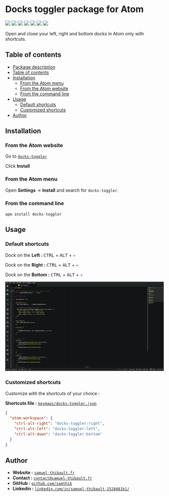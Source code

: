 # Docks toggler package for Atom

![](https://img.shields.io/github/license/samthib/docks-toggler)
![](https://img.shields.io/github/package-json/v/samthib/docks-toggler)
![](https://img.shields.io/apm/v/docks-toggler)
![](https://img.shields.io/github/stars/samthib/docks-toggler)
![](https://img.shields.io/github/issues/samthib/docks-toggler)
![](https://img.shields.io/github/forks/samthib/docks-toggler)
![](https://img.shields.io/github/stars/samthib/docks-toggler?style=social)

Open and close your left, right and bottom docks in Atom only with shortcuts.

## Table of contents

- [Package description](#docks-toggler-package-for-atom)
- [Table of contents](#table-of-contents)
- [Installation](#installation)
    - [From the Atom menu](#from-the-atom-menu)    
    - [From the Atom website](#from-the-atom-website)
    - [From the command line](#from-the-command-line)
- [Usage](#usage)
    - [Default shortcuts](#default-shortcuts)
    - [Customized shortcuts](#customized-shortcuts)
- [Author](#author)

## Installation

### From the Atom website

Go to [`docks-toggler`](https://atom.io/packages/docks-toggler)

Click **Install**
 
### From the Atom menu

Open **Settings** → **Install** and search for `docks-toggler`.

### From the command line

```
apm install docks-toggler
```

## Usage

### Default shortcuts

Dock on the **Left :** <kbd>CTRL</kbd> + <kbd>ALT</kbd> + <kbd>⇦</kbd>

Dock on the **Right :** <kbd>CTRL</kbd> + <kbd>ALT</kbd> + <kbd>⇨</kbd>

Dock on the **Bottom :** <kbd>CTRL</kbd> + <kbd>ALT</kbd> + <kbd>⇩</kbd>

![Screenshot](https://github.com/samthib/docks-toggler/blob/master/docks-toggler.gif)

### Customized shortcuts

Customize with the shortcuts of your choice :

**Shortcuts file :** [`keymaps/docks-toggler.json`](./keymaps/docks-toggler.json)

```json
{
  "atom-workspace": {
    "ctrl-alt-right": "docks-toggler:right",
    "ctrl-alt-left": "docks-toggler:left",
    "ctrl-alt-down": "docks-toggler:bottom"
  }
}
```

## Author

* **Website :** [`samuel-thibault.fr`](http://samuel-thibault.fr)
* **Contact :** [`contact@samuel-thibault.fr`](mailto:contact@samuel-thibault.fr)
* **GitHub :** [`github.com/samthib`](https://github.com/samthib)
* **Linkedin :** [`linkedin.com/in/samuel-thibault-1528481b1/`](https://www.linkedin.com/in/samuel-thibault-1528481b1/)
